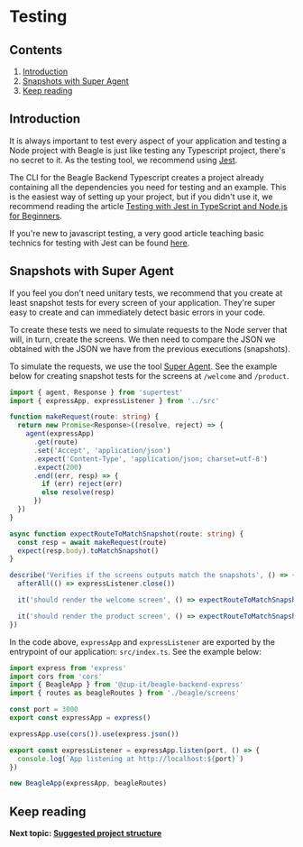 # Testing

## Contents
1. [Introduction](#introduction)
1. [Snapshots with Super Agent](#snapshots-with-super-agent)
1. [Keep reading](#keep-reading)

## Introduction
It is always important to test every aspect of your application and testing a Node project with Beagle is just like
testing any Typescript project, there's no secret to it. As the testing tool, we recommend using
[Jest](https://jestjs.io/).

The CLI for the Beagle Backend Typescript creates a project already containing all the dependencies you need for
testing and an example. This is the easiest way of setting up your project, but if you didn't use it, we recommend
reading the article
[Testing with Jest in TypeScript and Node.js for Beginners](https://javascript.plainenglish.io/beginners-guide-to-testing-jest-with-node-typescript-1f46a1b87dad).

If you're new to javascript testing, a very good article teaching basic technics for testing with Jest can be found
[here](https://blog.logrocket.com/testing-typescript-apps-using-jest/).

## Snapshots with Super Agent
If you feel you don't need unitary tests, we recommend that you create at least snapshot tests for every screen of
your application. They're super easy to create and can immediately detect basic errors in your code.

To create these tests we need to simulate requests to the Node server that will, in turn, create the screens. We then
need to compare the JSON we obtained with the JSON we have from the previous executions (snapshots).

To simulate the requests, we use the tool [Super Agent](https://www.npmjs.com/package/superagent). See the example
below for creating snapshot tests for the screens at `/welcome` and `/product`.

```typescript
import { agent, Response } from 'supertest'
import { expressApp, expressListener } from '../src'

function makeRequest(route: string) {
  return new Promise<Response>((resolve, reject) => {
    agent(expressApp)
      .get(route)
      .set('Accept', 'application/json')
      .expect('Content-Type', 'application/json; charset=utf-8')
      .expect(200)
      .end((err, resp) => {
        if (err) reject(err)
        else resolve(resp)
      })
  })
}

async function expectRouteToMatchSnapshot(route: string) {
  const resp = await makeRequest(route)
  expect(resp.body).toMatchSnapshot()
}

describe('Verifies if the screens outputs match the snapshots', () => {
  afterAll(() => expressListener.close())

  it('should render the welcome screen', () => expectRouteToMatchSnapshot('/welcome'))

  it('should render the product screen', () => expectRouteToMatchSnapshot('/product/1'))
})
```

In the code above, `expressApp` and `expressListener` are exported by the entrypoint of our application: `src/index.ts`.
See the example below:

```typescript
import express from 'express'
import cors from 'cors'
import { BeagleApp } from '@zup-it/beagle-backend-express'
import { routes as beagleRoutes } from './beagle/screens'

const port = 3000
export const expressApp = express()

expressApp.use(cors()).use(express.json())

export const expressListener = expressApp.listen(port, () => {
  console.log(`App listening at http://localhost:${port}`)
})

new BeagleApp(expressApp, beagleRoutes)
```

## Keep reading
**Next topic: [Suggested project structure](/project-structure)**
